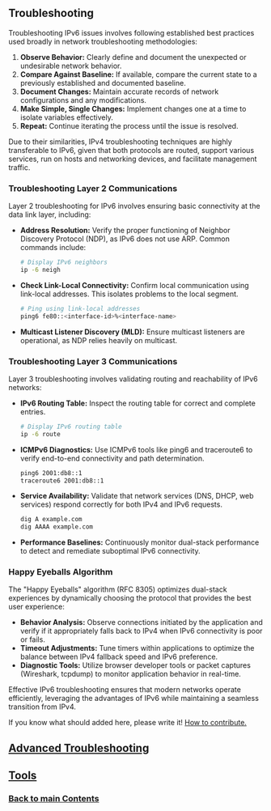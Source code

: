 ## Troubleshooting

Troubleshooting IPv6 issues involves following established best practices used broadly in network troubleshooting methodologies:

1. **Observe Behavior:** Clearly define and document the unexpected or undesirable network behavior.
2. **Compare Against Baseline:** If available, compare the current state to a previously established and documented baseline.
3. **Document Changes:** Maintain accurate records of network configurations and any modifications.
4. **Make Simple, Single Changes:** Implement changes one at a time to isolate variables effectively.
5. **Repeat:** Continue iterating the process until the issue is resolved.

Due to their similarities, IPv4 troubleshooting techniques are highly transferable to IPv6, given that both protocols are routed, support various services, run on hosts and networking devices, and facilitate management traffic.

### Troubleshooting Layer 2 Communications

Layer 2 troubleshooting for IPv6 involves ensuring basic connectivity at the data link layer, including:

- **Address Resolution:** Verify the proper functioning of Neighbor Discovery Protocol (NDP), as IPv6 does not use ARP. Common commands include:

  ```bash
  # Display IPv6 neighbors
  ip -6 neigh
  ```
  
- **Check Link-Local Connectivity:** Confirm local communication using link-local addresses. This isolates problems to the local segment.

  ```bash
  # Ping using link-local addresses
  ping6 fe80::<interface-id>%<interface-name>
  ```

- **Multicast Listener Discovery (MLD):** Ensure multicast listeners are operational, as NDP relies heavily on multicast.

### Troubleshooting Layer 3 Communications

Layer 3 troubleshooting involves validating routing and reachability of IPv6 networks:

- **IPv6 Routing Table:** Inspect the routing table for correct and complete entries.

  ```bash
  # Display IPv6 routing table
  ip -6 route
  ```

- **ICMPv6 Diagnostics:** Use ICMPv6 tools like ping6 and traceroute6 to verify end-to-end connectivity and path determination.

  ```bash
  ping6 2001:db8::1
  traceroute6 2001:db8::1
  ```

- **Service Availability:** Validate that network services (DNS, DHCP, web services) respond correctly for both IPv4 and IPv6 requests.

  ```bash
  dig A example.com
  dig AAAA example.com
  ```

- **Performance Baselines:** Continuously monitor dual-stack performance to detect and remediate suboptimal IPv6 connectivity.

### Happy Eyeballs Algorithm

The "Happy Eyeballs" algorithm (RFC 8305) optimizes dual-stack experiences by dynamically choosing the protocol that provides the best user experience:

- **Behavior Analysis:** Observe connections initiated by the application and verify if it appropriately falls back to IPv4 when IPv6 connectivity is poor or fails.
- **Timeout Adjustments:** Tune timers within applications to optimize the balance between IPv4 fallback speed and IPv6 preference.
- **Diagnostic Tools:** Utilize browser developer tools or packet captures (Wireshark, tcpdump) to monitor application behavior in real-time.

Effective IPv6 troubleshooting ensures that modern networks operate efficiently, leveraging the advantages of IPv6 while maintaining a seamless transition from IPv4.

If you know what should added here, please write it! [How to contribute.](https://github.com/becarpenter/book6/blob/main/1.%20Introduction%20and%20Foreword/How%20to%20contribute.md#how-to-contribute) 

## [Advanced Troubleshooting](Advanced%20Troubleshooting.md)

## [Tools](Tools.md)

<!-- Link lines generated automatically; do not delete -->

### [<ins>Back to main Contents</ins>](../Contents.md)
